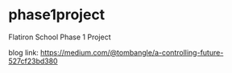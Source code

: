 # phase1project
Flatiron School Phase 1 Project

blog link: https://medium.com/@tombangle/a-controlling-future-527cf23bd380

